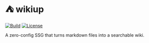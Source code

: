 # ⛺ wikiup

[![Build](https://github.com/jessenmorten/wikiup/actions/workflows/build.yml/badge.svg)](https://github.com/jessenmorten/wikiup/actions/workflows/build.yml)
[![License](https://img.shields.io/github/license/jessenmorten/wikiup)](https://github.com/jessenmorten/wikiup/blob/main/LICENSE)

A zero-config SSG that turns markdown files into a searchable wiki.

